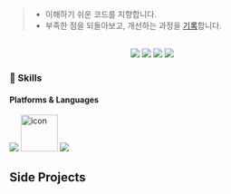 > * 이해하기 쉬운 코드를 지향합니다.
> * 부족한 점을 되돌아보고, 개선하는 과정을 [기록](https://declan.tistory.com/)합니다.

<br> 

<div align=center>
<img src="https://img.shields.io/badge/iOS-000000?style=for-the-badge&logo=iOS&logoColor=white" /> 
<img src="https://img.shields.io/badge/SwiftUI-0D0D0D?style=for-the-badge&logo=swift&logoColor=blue"/>
	<img src="https://img.shields.io/badge/Swift-0D0D0D?style=for-the-badge&logo=Swift&logoColor=orange"/>
 	<img src="https://img.shields.io/badge/RxSwift-0D0D0D?style=for-the-badge&logo=ReactiveX&logoColor=pink"/>

</div>

<h3>💪 Skills</h3>
<h4>Platforms & Languages</h3>
<p>
<img src="https://img.shields.io/badge/iOS-000000?style=for-the-badge&logo=iOS&logoColor=white"/>
<img src="https://techstack-generator.vercel.app/swift-icon.svg" alt="icon" width="65" height="65" />
<img src="https://img.shields.io/badge/Swift-F05138?style=for-the-badge&logo=Swift&logoColor=white"/>
</p>



## Side Projects
